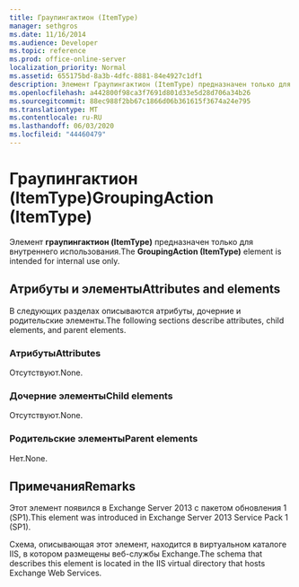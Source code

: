 ```yaml
---
title: Граупингактион (ItemType)
manager: sethgros
ms.date: 11/16/2014
ms.audience: Developer
ms.topic: reference
ms.prod: office-online-server
localization_priority: Normal
ms.assetid: 655175bd-8a3b-4dfc-8881-84e4927c1df1
description: Элемент Граупингактион (ItemType) предназначен только для внутреннего использования.
ms.openlocfilehash: a442800f98ca3f7691d801d33e5d28d706a34b26
ms.sourcegitcommit: 88ec988f2bb67c1866d06b361615f3674a24e795
ms.translationtype: MT
ms.contentlocale: ru-RU
ms.lasthandoff: 06/03/2020
ms.locfileid: "44460479"
---
```

# <a name="groupingaction-itemtype"></a><span data-ttu-id="8e26b-103">Граупингактион (ItemType)</span><span class="sxs-lookup"><span data-stu-id="8e26b-103">GroupingAction (ItemType)</span></span>

<span data-ttu-id="8e26b-104">Элемент **граупингактион (ItemType)** предназначен только для внутреннего использования.</span><span class="sxs-lookup"><span data-stu-id="8e26b-104">The **GroupingAction (ItemType)** element is intended for internal use only.</span></span> 

## <a name="attributes-and-elements"></a><span data-ttu-id="8e26b-105">Атрибуты и элементы</span><span class="sxs-lookup"><span data-stu-id="8e26b-105">Attributes and elements</span></span>

<span data-ttu-id="8e26b-106">В следующих разделах описываются атрибуты, дочерние и родительские элементы.</span><span class="sxs-lookup"><span data-stu-id="8e26b-106">The following sections describe attributes, child elements, and parent elements.</span></span>
  
### <a name="attributes"></a><span data-ttu-id="8e26b-107">Атрибуты</span><span class="sxs-lookup"><span data-stu-id="8e26b-107">Attributes</span></span>

<span data-ttu-id="8e26b-108">Отсутствуют.</span><span class="sxs-lookup"><span data-stu-id="8e26b-108">None.</span></span>
  
### <a name="child-elements"></a><span data-ttu-id="8e26b-109">Дочерние элементы</span><span class="sxs-lookup"><span data-stu-id="8e26b-109">Child elements</span></span>

<span data-ttu-id="8e26b-110">Отсутствуют.</span><span class="sxs-lookup"><span data-stu-id="8e26b-110">None.</span></span>
  
### <a name="parent-elements"></a><span data-ttu-id="8e26b-111">Родительские элементы</span><span class="sxs-lookup"><span data-stu-id="8e26b-111">Parent elements</span></span>

<span data-ttu-id="8e26b-112">Нет.</span><span class="sxs-lookup"><span data-stu-id="8e26b-112">None.</span></span>
  
## <a name="remarks"></a><span data-ttu-id="8e26b-113">Примечания</span><span class="sxs-lookup"><span data-stu-id="8e26b-113">Remarks</span></span>

<span data-ttu-id="8e26b-114">Этот элемент появился в Exchange Server 2013 с пакетом обновления 1 (SP1).</span><span class="sxs-lookup"><span data-stu-id="8e26b-114">This element was introduced in Exchange Server 2013 Service Pack 1 (SP1).</span></span>
  
<span data-ttu-id="8e26b-115">Схема, описывающая этот элемент, находится в виртуальном каталоге IIS, в котором размещены веб-службы Exchange.</span><span class="sxs-lookup"><span data-stu-id="8e26b-115">The schema that describes this element is located in the IIS virtual directory that hosts Exchange Web Services.</span></span>
  

